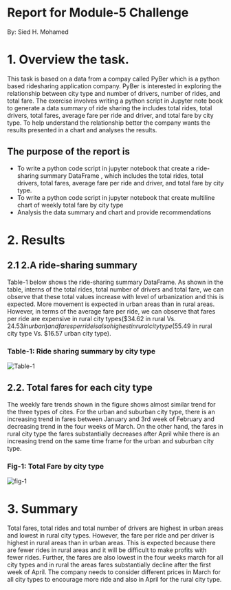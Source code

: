 # Report for Module-5 Challenge
By: Sied H. Mohamed
# 1.	Overview the task.
This task is based on a data from a compay called PyBer which is a python based ridesharing application company. PyBer is interested  in exploring the relationship between city type and number of drivers, number of rides, and total fare. The exercise involves writing a python script in Jupyter note book to generate a data summary of ride sharing the includes total rides, total drivers, total fares, average fare per ride and driver, and total fare by city type. To help understand the relationship better the company wants the results presented in a chart and analyses the results.   
## The purpose of the report is
* To write a python code script in jupyter notebook that create a ride-sharing summary DataFrame , which includes the total rides, total drivers, total fares, average fare per ride and driver, and total fare by city type. 
* To write a python code script in jupyter notebook that create multiline chart of weekly total fare by city type
* Analysis the data summary and chart and provide recommendations
# 2.	Results
 ## 2.1 2.A ride-sharing summary
Table-1 below shows the ride-sharing summary DataFrame. As shown in the table, interns of the total rides, total number of drivers and total fare, we can observe that these total values increase with level of urbanization and this is expected. More movement is expected in urban areas than in rural areas. However, in terms of the average fare per ride, we can observe that fares per ride are expensive in rural city types($34.62 in rural Vs. $24.53 in urban) and fares per ride is also highest in rural city type($55.49 in rural city type Vs. $16.57 urban city type).
### Table-1: Ride sharing summary by city type 

![Table-1](https://github.com/nebil2016/PyBer_Analysis/blob/main/analysis/Table-1-Ride-sharing%20summary.png)

## 2.2.  Total fares for each city type
The weekly fare trends shown in the figure shows almost similar trend for the three types of cites. For the urban and suburban city type, there is an increasing trend in fares between January and 3rd week of February and decreasing trend in the four weeks of March. On the other hand, the fares in rural city type the fares substantially decreases after April while there is an increasing trend on the same time frame for the urban and suburban city type. 
### Fig-1: Total Fare by city type

![fig-1](https://github.com/nebil2016/PyBer_Analysis/blob/main/analysis/Fig_challenge.png)

# 3. Summary
Total fares, total rides and total number of drivers are highest in urban areas and lowest in rural city types. However, the fare per ride and per driver is highest in rural areas than in urban areas. This is expected because there are fewer rides in rural areas and it will be difficult to make profits with fewer rides. Further, the fares are also lowest in the four weeks march for all city types and in rural the areas fares substantially decline after the first week of April. The company needs to consider different prices in March for all city types to encourage more ride and also in April for the rural city type.

